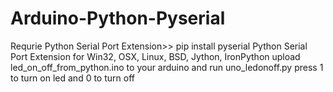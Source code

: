 # Arduino-Python-Pyserial

Requrie Python Serial Port Extension>>  pip install pyserial
Python Serial Port Extension for Win32, OSX, Linux, BSD, Jython, IronPython
upload led_on_off_from_python.ino to your arduino and run uno_ledonoff.py
press 1 to turn on led and 0 to turn off
